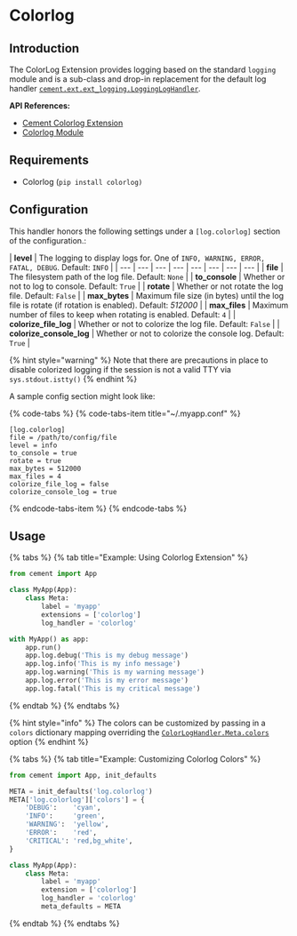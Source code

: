 # Colorlog

## Introduction

The ColorLog Extension provides logging based on the standard `logging` module and is a sub-class and drop-in replacement for the default log handler [`cement.ext.ext_logging.LoggingLogHandler`](http://cement.readthedocs.io/en/2.99/api/ext/ext_logging/#cement.ext.ext_logging.LoggingLogHandler).

**API References:**

* [Cement Colorlog Extension](http://cement.readthedocs.io/en/2.99/api/ext/ext_colorlog/)
* [Colorlog Module](https://pypi.org/project/colorlog/)

## Requirements

* Colorlog \(`pip install colorlog)`

## Configuration

This handler honors the following settings under a `[log.colorlog]` section of the configuration.:

| **level** | The logging to display logs for. One of `INFO, WARNING, ERROR, FATAL, DEBUG`. Default: `INFO` |
| --- | --- | --- | --- | --- | --- | --- | --- |
| **file** | The filesystem path of the log file.  Default: `None` |
| **to\_console** | Whether or not to log to console.  Default: `True` |
| **rotate** | Whether or not rotate the log file.  Default: `False` |
| **max\_bytes** | Maximum file size \(in bytes\) until the log file is rotate \(if rotation is enabled\).  Default: _512000_ |
| **max\_files** | Maximum number of files to keep when rotating is enabled.  Default: `4` |
| **colorize\_file\_log** | Whether or not to colorize the log file.  Default: `False` |
| **colorize\_console\_log** | Whether or not to colorize the console log.  Default: `True` |

{% hint style="warning" %}
Note that there are precautions in place to disable colorized logging if the session is not a valid TTY via `sys.stdout.istty()`
{% endhint %}

A sample config section might look like:

{% code-tabs %}
{% code-tabs-item title="~/.myapp.conf" %}
```text
[log.colorlog]
file = /path/to/config/file
level = info
to_console = true
rotate = true
max_bytes = 512000
max_files = 4
colorize_file_log = false
colorize_console_log = true
```
{% endcode-tabs-item %}
{% endcode-tabs %}

## Usage

{% tabs %}
{% tab title="Example: Using Colorlog Extension" %}
```python
from cement import App

class MyApp(App):
    class Meta:
        label = 'myapp'
        extensions = ['colorlog']
        log_handler = 'colorlog'

with MyApp() as app:
    app.run()
    app.log.debug('This is my debug message')
    app.log.info('This is my info message')
    app.log.warning('This is my warning message')
    app.log.error('This is my error message')
    app.log.fatal('This is my critical message')
```
{% endtab %}
{% endtabs %}

{% hint style="info" %}
The colors can be customized by passing in a `colors` dictionary mapping overriding the [`ColorLogHandler.Meta.colors`](http://cement.readthedocs.io/en/2.99/api/ext/ext_colorlog/#cement.ext.ext_colorlog.ColorLogHandler.Meta.colors) option
{% endhint %}

{% tabs %}
{% tab title="Example: Customizing Colorlog Colors" %}
```python
from cement import App, init_defaults

META = init_defaults('log.colorlog')
META['log.colorlog']['colors'] = {
    'DEBUG':    'cyan',
    'INFO':     'green',
    'WARNING':  'yellow',
    'ERROR':    'red',
    'CRITICAL': 'red,bg_white',
}

class MyApp(App):
    class Meta:
        label = 'myapp'
        extension = ['colorlog']
        log_handler = 'colorlog'
        meta_defaults = META
```
{% endtab %}
{% endtabs %}



